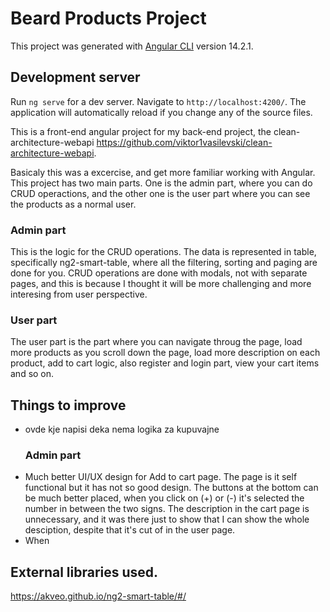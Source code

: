 # Beard Products Project

This project was generated with [Angular CLI](https://github.com/angular/angular-cli) version 14.2.1.

## Development server

Run `ng serve` for a dev server. Navigate to `http://localhost:4200/`. The application will automatically reload if you change any of the source files.

This is a front-end angular project for my back-end project, the clean-architecture-webapi https://github.com/viktor1vasilevski/clean-architecture-webapi.

Basicaly this was a excercise, and get more familiar working with Angular.
This project has two main parts. One is the admin part, where you can do CRUD operactions, and the other one is the user part where you can see the products as a normal user.

### Admin part
This is the logic for the CRUD operations. The data is represented in table, specifically ng2-smart-table, where all the filtering, sorting and paging are done for you.
CRUD operations are done with modals, not with separate pages, and this is because I thought it will be more challenging and more interesing from user perspective.

### User part
The user part is the part where you can navigate throug the page, load more products as you scroll down the page, load more description on each product, add to cart logic, also register and login part, view your cart items and so on.

## Things to improve
- ovde kje napisi deka nema logika za kupuvajne
  ### Admin part
- Much better UI/UX design for Add to cart page. The page is it self functional but it has not so good design. The buttons at the bottom can be much better placed, when   you click on (+) or (-) it's selected the number in between the two signs. The description in the cart page is unnecessary, and it was there just to show that I can     show the whole desciption, despite that it's cut of in the user page.
- When 


## External libraries used.
https://akveo.github.io/ng2-smart-table/#/
